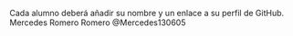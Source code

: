 Cada alumno deberá añadir su nombre y un enlace a su perfil de GitHub.
Mercedes Romero Romero @Mercedes130605
